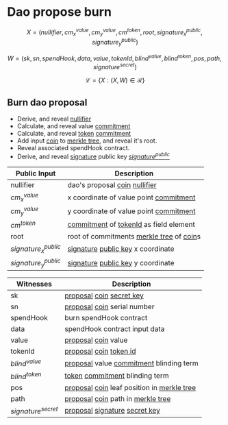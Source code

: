 # Dao propose burn

$$ X = (nullifier, cm^{value}_x, cm^{value}_y, cm^{token}, root,  signature^{public}_x, signature^{public}_y)$$

$$ W = (sk, sn, spendHook, data, value, tokenId, blind^{value}, blind^{token}, pos, path, signature^{secret}) $$

$$ \mathcal{L}= \{X:(X,W)\in \mathcal{R}\} $$

## Burn dao proposal
- Derive, and reveal [nullifier](../crypto/nullifier.md)
- Calculate, and reveal value [commitment](../crypto/commitment.md)
- Calculate, and reveal [token](../payment/token_id.md) [commitment](../crypto/commitment.md)
- Add input [coin](../payment/coin.md) to [merkle tree](../crypto/merkletree.md), and reveal it's root.
- Reveal associated spendHook contract.
- Derive, and reveal [signature](../crypto/signature.md) public key [$signature^{public}$](../crypto/keypair.md)


| Public Input         | Description                                                                                 |
|----------------------|---------------------------------------------------------------------------------------------|
| nullifier            | dao's proposal [coin](../payment/coin.md) [nullifier](../crypto/nullifier.md)                                             |
| $cm^{value}_x$       | x coordinate of value point [commitment](../crypto/commitment.md)                           |
| $cm^{value}_y$       | y coordinate of value point [commitment](../crypto/commitment.md)                           |
| $cm^{token}$         | [commitment](../crypto/commitment.md) of [tokenId](../payment/token_id.md) as field element |
| root                 | root of commitments [merkle tree](../crypto/merkletree.md) of [coin](../payment/coin.md)s   |
|$signature^{public}_x$| [signature](../crypto/signature.md) [public key](../crypto/keypair.md) x coordinate         |
|$signature^{public}_y$| [signature](../crypto/signature.md) [public key](../crypto/keypair.md) y coordinate         |


| Witnesses            | Description                                          |
|----------------------|------------------------------------------------------|
| sk                   | [proposal](proposal.md) [coin](../payment/coin.md) [secret key](../crypto/keypair.md)     |
| sn                   | [proposal](proposal.md) [coin](../payment/coin.md) serial number                          |
| spendHook            | burn spendHook contract                                |
| data                 | spendHook contract input data                        |
| value                | [proposal](proposal.md) [coin](../payment/coin.md) value                                  |
| tokenId              | [proposal](proposal.md) [coin](../payment/coin.md) [token id](../payment/token_id.md)                                    |
| $blind^{value}$      | [proposal](proposal.md) value [commitment](../crypto/commitment.md) blinding term              |
| $blind^{token}$      | [token](../payment/token_id.md) [commitment](../crypto/commitment.md) blinding term                       |
| pos                  | [proposal](proposal.md) [coin](../payment/coin.md) leaf position in [merkle tree](../crypto/merkletree.md)           |
| path                 | [proposal](proposal.md) [coin](../payment/coin.md) path in [merkle tree](../crypto/merkletree.md)                    |
| $signature^{secret}$ | [proposal](proposal.md) [signature](../crypto/signature.md) [secret key](../crypto/keypair.md)                            |
